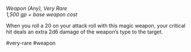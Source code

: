 *Weapon (Any), Very Rare*  
*1,500 gp + base weapon cost*

When you roll a 20 on your attack roll with this magic weapon, your critical hit deals an extra 2d6 damage of the weapon’s type to the target.

#very-rare #weapon
